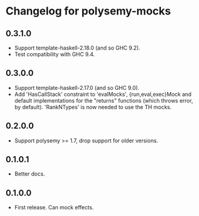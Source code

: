# Changelog for polysemy-mocks

## 0.3.1.0

* Support template-haskell-2.18.0 (and so GHC 9.2).
* Test compatibility with GHC 9.4.

## 0.3.0.0

* Support template-haskell-2.17.0 (and so GHC 9.0).
* Add 'HasCallStack' constraint to 'evalMocks', {run,eval,exec}Mock and default
  implementations for the "returns" functions (which throws error, by default).
  'RankNTypes' is now needed to use the TH mocks.

## 0.2.0.0

* Support polysemy >= 1.7, drop support for older versions.

## 0.1.0.1

* Better docs.

## 0.1.0.0

* First release. Can mock effects.
